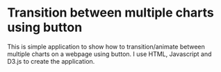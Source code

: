 # Transition between multiple charts using button

This is simple application to show how to transition/animate between multiple charts on a webpage using button. I use HTML, Javascript and D3.js to create the application. 
